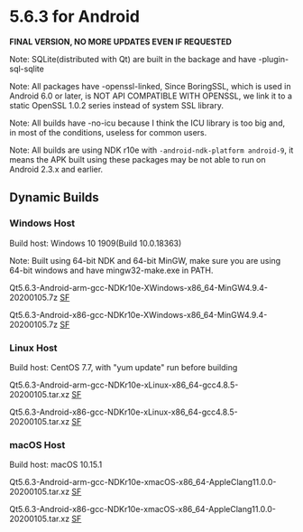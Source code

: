 # 5.6.3 for Android

**FINAL VERSION, NO MORE UPDATES EVEN IF REQUESTED**

Note: SQLite(distributed with Qt) are built in the backage and have -plugin-sql-sqlite

Note: All packages have -openssl-linked, Since BoringSSL, which is used in Android 6.0 or later, is NOT API COMPATIBLE WITH OPENSSL, we link it to a static OpenSSL 1.0.2 series instead of system SSL library.

Note: All builds have -no-icu because I think the ICU library is too big and, in most of the conditions, useless for common users.

Note: All builds are using NDK r10e with `-android-ndk-platform android-9`, it means the APK built using these packages may be not able to run on Android 2.3.x and earlier.

## Dynamic Builds

### Windows Host

Build host: Windows 10 1909(Build 10.0.18363)

Note: Built using 64-bit NDK and 64-bit MinGW, make sure you are using 64-bit windows and have mingw32-make.exe in PATH.

Qt5.6.3-Android-arm-gcc-NDKr10e-XWindows-x86_64-MinGW4.9.4-20200105.7z [SF](https://sourceforge.net/projects/fsu0413-qtbuilds/files/Qt5.6/Android/Windows-x86_64-hosted/Qt5.6.3-Android-arm-gcc-NDKr10e-XWindows-x86_64-MinGW4.9.4-20200105.7z)

Qt5.6.3-Android-x86-gcc-NDKr10e-XWindows-x86_64-MinGW4.9.4-20200105.7z [SF](https://sourceforge.net/projects/fsu0413-qtbuilds/files/Qt5.6/Android/Windows-x86_64-hosted/Qt5.6.3-Android-x86-gcc-NDKr10e-XWindows-x86_64-MinGW4.9.4-20200105.7z)

### Linux Host

Build host: CentOS 7.7, with "yum update" run before building

Qt5.6.3-Android-arm-gcc-NDKr10e-xLinux-x86_64-gcc4.8.5-20200105.tar.xz [SF](https://sourceforge.net/projects/fsu0413-qtbuilds/files/Qt5.6/Android/Linux-x86_64-hosted/Qt5.6.3-Android-arm-gcc-NDKr10e-xLinux-x86_64-gcc4.8.5-20200105.tar.xz)

Qt5.6.3-Android-x86-gcc-NDKr10e-xLinux-x86_64-gcc4.8.5-20200105.tar.xz [SF](https://sourceforge.net/projects/fsu0413-qtbuilds/files/Qt5.6/Android/Linux-x86_64-hosted/Qt5.6.3-Android-x86-gcc-NDKr10e-xLinux-x86_64-gcc4.8.5-20200105.tar.xz)

### macOS Host

Build host: macOS 10.15.1

Qt5.6.3-Android-arm-gcc-NDKr10e-xmacOS-x86_64-AppleClang11.0.0-20200105.tar.xz [SF](https://sourceforge.net/projects/fsu0413-qtbuilds/files/Qt5.6/Android/macOS-x86_64-hosted/Qt5.6.3-Android-arm-gcc-NDKr10e-xmacOS-x86_64-AppleClang11.0.0-20200105.tar.xz)

Qt5.6.3-Android-x86-gcc-NDKr10e-xmacOS-x86_64-AppleClang11.0.0-20200105.tar.xz [SF](https://sourceforge.net/projects/fsu0413-qtbuilds/files/Qt5.6/Android/macOS-x86_64-hosted/Qt5.6.3-Android-x86-gcc-NDKr10e-xmacOS-x86_64-AppleClang11.0.0-20200105.tar.xz)
